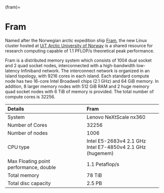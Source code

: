 (fram)=

# Fram

Named after the Norwegian arctic expedition ship [Fram](http://en.wikipedia.org/wiki/Fram),
the new Linux cluster hosted at [UiT Arctic University of Norway](https://uit.no/startsida) is a shared resource for research computing capable of 1.1 PFLOP/s
theoretical peak performance.

Fram is a distributed memory system which consists of 1004 dual socket and 2
quad socket nodes, interconnected with a high-bandwidth low-latency Infiniband
network. The interconnect network is organized in an island topology, with 9216
cores in each island. Each standard compute node has two 16-core Intel Broadwell
chips (2.1 GHz) and 64 GiB memory. In addition, 8 larger memory nodes with 512
GiB RAM and 2 huge memory quad socket nodes with 6 TiB of memory is provided.
The total number of compute cores is 32256.

| Details     | Fram     |
| :------------- | :------------- |
| System     |Lenovo NeXtScale nx360  |
| Number of Cores     |	32256  |
| Number of nodes     |	1006  |
| CPU type     |	Intel E5-2683v4 2.1 GHz <br>Intel E7-4850v4 2.1 GHz (hugemem)  |
| Max Floating point performance, double     |	1.1 Petaflop/s  |
| Total memory     |	78 TiB  |
| Total disc capacity     |	2.5 PB  |
